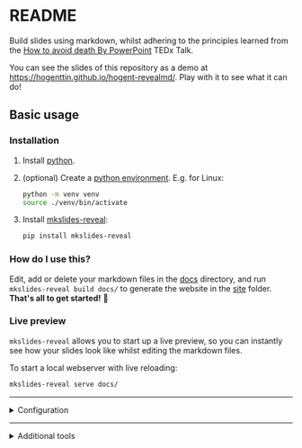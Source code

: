 # README

Build slides using markdown, whilst adhering to the principles learned from the [How to avoid death By PowerPoint](https://www.youtube.com/watch?v=Iwpi1Lm6dFo) TEDx Talk.

You can see the slides of this repository as a demo at https://hogenttin.github.io/hogent-revealmd/. Play with it to see what it can do!

## Basic usage

### Installation

1. Install [python](https://www.python.org/downloads/).
2. (optional) Create a [python environment](https://docs.python.org/3/library/venv.html). E.g. for Linux:

    ```bash
    python -m venv venv
    source ./venv/bin/activate
    ```

3. Install [mkslides-reveal](https://pypi.org/project/mkslides-reveal/):

    ```bash
    pip install mkslides-reveal
    ```

### How do I use this?


Edit, add or delete your markdown files in the [docs](./docs/) directory, and run `mkslides-reveal build docs/` to generate the website in the [site](./site) folder. **That's all to get started!** :rocket:

### Live preview

`mkslides-reveal` allows you to start up a live preview, so you can instantly see how your slides look like whilst editing the markdown files.

To start a local webserver with live reloading:

```bash
mkslides-reveal serve docs/
```

---

<details>

<summary>Configuration</summary>

## Configuration

:bulb: **You don't have to change these files or settings** if you want to keep things simple. In that case, just ignore this section.

### Theme

If you want another theme, you can change the `theme` entries in [mkslides.yml](./mkslides.yml). You can use a local CSS file or an existing link to a CSS file on the internet.

### Landing page

You can add a template to create a nice landing page for your course. It uses the [Mustache template engine](https://mustache.github.io/). See [mkslides-reveal](https://pypi.org/project/mkslides-reveal/) for more information.

### [mkslides-reveal](https://pypi.org/project/mkslides-reveal/) options

You can add them to [mkslides.yml](./mkslides.yml).

### [reveal.js](https://revealjs.com/) options

You can also add them to [mkslides.yml](./mkslides.yml).

### Reveal.js plugins

You can add additional functionality using [Reveal.js plugins](https://github.com/hakimel/reveal.js/wiki/Plugins,-Tools-and-Hardware) in the `plugins` entries in [mkslides.yml](./mkslides.yml). E.g., the [Mermaid](https://github.com/zjffun/reveal.js-mermaid-plugin) plugin for drawing graphs is added in this repo as an example on how to do it.

</details>

---

<details>

<summary>Additional tools</summary>

## Additional tools

:bulb: **You don't need this** if you want to keep things simple. In that case, just ignore this section. Otherwise, it's here if you want an example.

### Automatic deployment

This repo automatically builds the slides and pushes them to https://hogenttin.github.io/hogent-revealmd/ whenever a commit is pushed to the `main` branch. This is done using using [GitHub actions](https://docs.github.com/en/actions) . You can find the workflow in the [.github](./.github) folder.

</details>
